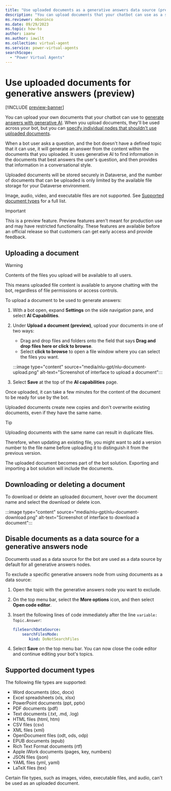 ```yaml
---
title: "Use uploaded documents as a generative answers data source (preview)"
description: "You can upload documents that your chatbot can use as a source for generating conversational answers."
ms.reviewer: mboninco
ms.date: 09/29/2023
ms.topic: how-to
author: iaanw
ms.author: iawilt
ms.collection: virtual-agent
ms.service: power-virtual-agents
searchScope:
  - "Power Virtual Agents"
---
```


# Use uploaded documents for generative answers (preview)

[!INCLUDE [preview-banner](~/../shared-content/shared/preview-includes/preview-banner.md)]

You can upload your own documents that your chatbot can use to [generate answers with generative AI](nlu-boost-conversations.md). When you upload documents, they'll be used across your bot, but you can [specify individual nodes that shouldn't use uploaded documents](#disable-documents-as-a-data-source-for-a-generative-answers-node).

When a bot user asks a question, and the bot doesn't have a defined topic that it can use, it will generate an answer from the content within the documents that you uploaded. It uses generative AI to find information in the documents that best answers the user's question, and then provides that information in a conversational style.

Uploaded documents will be stored securely in Dataverse, and the number of documents that can be uploaded is only limited by the available file storage for your Dataverse environment. 

Image, audio, video, and executable files are not supported. See [Supported document types]() for a full list.

> [!IMPORTANT]
>  
> This is a preview feature.
> Preview features aren't meant for production use and may have restricted functionality. These features are available before an official release so that customers can get early access and provide feedback.



## Uploading a document 

> [!WARNING]
>  
> Contents of the files you upload will be available to all users. 
>
> This means uploaded file content is available to anyone chatting with the bot, regardless of file permissions or access controls.

To upload a document to be used to generate answers:

1. With a bot open, expand **Settings** on the side navigation pane, and select **AI Capabilities**.

1. Under **Upload a document (preview)**, upload your documents in one of two ways:

    - Drag and drop files and folders onto the field that says **Drag and drop files here or click to browse**.
    - Select **click to browse** to open a file window where you can select the files you want.

    :::image type="content" source="media/nlu-gpt/nlu-document-upload.png" alt-text="Screenshot of interface to upload a document":::

1. Select **Save** at the top of the **AI capabilities** page.


Once uploaded, it can take a few minutes for the content of the document to be ready for use by the bot.

Uploaded documents create new copies and don't overwrite existing documents, even if they have the same name. 

> [!TIP] 
>  
> Uploading documents with the same name can result in duplicate files.
>
> Therefore, when updating an existing file, you might want to add a version number to the file name before uploading it to distinguish it from the previous version.

The uploaded document becomes part of the bot solution. Exporting and importing a bot solution will include the documents. 

## Downloading or deleting a document

To download or delete an uploaded document, hover over the document name and select the download or delete icon.

:::image type="content" source="media/nlu-gpt/nlu-document-download.png" alt-text="Screenshot of interface to download a document":::

## Disable documents as a data source for a generative answers node

Documents usad as a data source for the bot are used as a data source by default for all generative answers nodes. 

To exclude a specific generative answers node from using documents as a data source:

1.	Open the topic with the generative answers node you want to exclude.  
2.	On the top menu bar, select the **More options** icon, and then select **Open code editor**.
   
3.	Insert the following lines of code immediately after the line `variable: Topic.Answer`:
    ```yml
    fileSearchDataSource:
        searchFilesMode: 
           kind: DoNotSearchFiles
    ```

4.	Select **Save** on the top menu bar. You can now close the code editor and continue editing your bot's topics.

## Supported document types

The following file types are supported:

* Word documents (doc, docx)
* Excel spreadsheets (xls, xlsx)
* PowerPoint documents (ppt, pptx)
* PDF documents (pdf)
* Text documents (.txt, .md, .log)
* HTML files (html, htm)
* CSV files (csv)
* XML files (xml)
* OpenDocument files (odt, ods, odp)
* EPUB documents (epub)
* Rich Text Format documents (rtf)
* Apple iWork documents (pages, key, numbers)
* JSON files (json)
* YAML files (yml, yaml)
* LaTeX files (tex)

Certain file types, such as images, video, executable files, and audio, can't be used as an uploaded document.
